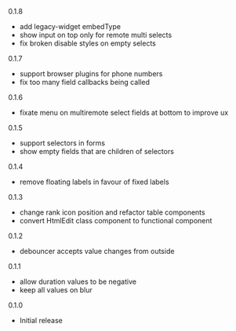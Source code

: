 0.1.8
- add legacy-widget embedType
- show input on top only for remote multi selects
- fix broken disable styles on empty selects

0.1.7
- support browser plugins for phone numbers
- fix too many field callbacks being called

0.1.6
- fixate menu on multiremote select fields at bottom to improve ux

0.1.5
- support selectors in forms
- show empty fields that are children of selectors

0.1.4
- remove floating labels in favour of fixed labels

0.1.3
- change rank icon position and refactor table components
- convert HtmlEdit class component to functional component

0.1.2
- debouncer accepts value changes from outside

0.1.1
- allow duration values to be negative
- keep all values on blur

0.1.0
- Initial release

